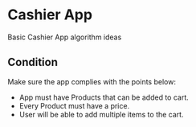 # Cashier App

Basic Cashier App algorithm ideas

## Condition

Make sure the app complies with the points below:

- App must have Products that can be added to cart.
- Every Product must have a price.
- User will be able to add multiple items to the cart.
